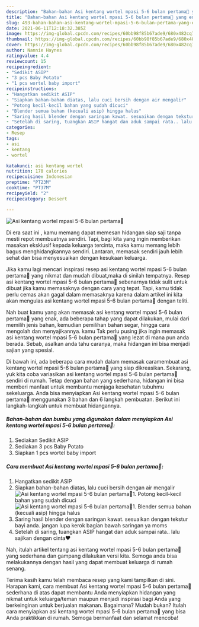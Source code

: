 ```yaml
---
description: "Bahan-bahan Asi kentang wortel mpasi 5-6 bulan pertama💖 yang enak dan Mudah Dibuat"
title: "Bahan-bahan Asi kentang wortel mpasi 5-6 bulan pertama💖 yang enak dan Mudah Dibuat"
slug: 493-bahan-bahan-asi-kentang-wortel-mpasi-5-6-bulan-pertama-yang-enak-dan-mudah-dibuat
date: 2021-06-11T12:18:32.385Z
image: https://img-global.cpcdn.com/recipes/60bb98f85b67ade9/680x482cq70/asi-kentang-wortel-mpasi-5-6-bulan-pertama💖-foto-resep-utama.jpg
thumbnail: https://img-global.cpcdn.com/recipes/60bb98f85b67ade9/680x482cq70/asi-kentang-wortel-mpasi-5-6-bulan-pertama💖-foto-resep-utama.jpg
cover: https://img-global.cpcdn.com/recipes/60bb98f85b67ade9/680x482cq70/asi-kentang-wortel-mpasi-5-6-bulan-pertama💖-foto-resep-utama.jpg
author: Nannie Haynes
ratingvalue: 4.4
reviewcount: 15
recipeingredient:
- "Sedikit ASIP"
- "3 pcs Baby Potato"
- "1 pcs wortel baby import"
recipeinstructions:
- "Hangatkan sedikit ASIP"
- "Siapkan bahan-bahan diatas, lalu cuci bersih dengan air mengalir"
- "Potong kecil-kecil bahan yang sudah dicuci"
- "Blender semua bahan (kecuali asip) hingga halus"
- "Saring hasil blender dengan saringan kawat. sesuaikan dengan tekstur bayi anda. jangan lupa kerok bagian bawah saringan ya moms"
- "Setelah di saring, tuangkan ASIP hangat dan aduk sampai rata.. lalu sajikan dengan cinta❤️"
categories:
- Resep
tags:
- asi
- kentang
- wortel

katakunci: asi kentang wortel 
nutrition: 170 calories
recipecuisine: Indonesian
preptime: "PT23M"
cooktime: "PT37M"
recipeyield: "2"
recipecategory: Dessert

---
```



![Asi kentang wortel mpasi 5-6 bulan pertama💖](https://img-global.cpcdn.com/recipes/60bb98f85b67ade9/680x482cq70/asi-kentang-wortel-mpasi-5-6-bulan-pertama💖-foto-resep-utama.jpg)

Di era  saat ini , kamu memang dapat memesan hidangan siap saji tanpa mesti repot membuatnya sendiri. Tapi, bagi kita yang ingin memberikan masakan eksklusif kepada keluarga tercinta, maka kamu memang lebih bagus menghidangkannya sendiri. Lantaran, memasak sendiri jauh lebih sehat dan bisa menyesuaikan dengan kesukaan keluarga.

Jika kamu lagi mencari inspirasi resep asi kentang wortel mpasi 5-6 bulan pertama💖 yang nikmat dan mudah dibuat,maka di sinilah tempatnya. Resep asi kentang wortel mpasi 5-6 bulan pertama💖  sebenarnya tidak sulit untuk dibuat jika kamu memasaknya dengan cara yang tepat. Tapi, kamu tidak perlu cemas akan gagal dalam memasaknya 
karena dalam artikel ini kita akan mengulas asi kentang wortel mpasi 5-6 bulan pertama💖 dengan teliti.  



Nah buat kamu yang akan memasak asi kentang wortel mpasi 5-6 bulan pertama💖 yang enak, ada beberapa tahap yang dapat dilakukan, mulai dari memilih jenis bahan, kemudian pemilihan bahan segar, hingga cara mengolah dan menyajikannya. kamu Tak perlu pusing jika ingin memasak asi kentang wortel mpasi 5-6 bulan pertama💖 yang lezat di mana pun anda berada. Sebab, asalkan anda  tahu caranya, maka hidangan ini bisa menjadi sajian yang spesial.

Di bawah ini, ada beberapa cara mudah dalam memasak caramembuat asi kentang wortel mpasi 5-6 bulan pertama💖 yang siap dikreasikan. Sekarang, yuk kita coba variasikan asi kentang wortel mpasi 5-6 bulan pertama💖 sendiri di rumah. Tetap dengan bahan yang sederhana, hidangan ini bisa memberi manfaat untuk membantu menjaga kesehatan tubuhmu sekeluarga. Anda bisa menyiapkan Asi kentang wortel mpasi 5-6 bulan pertama💖 menggunakan 3 bahan dan 6 langkah pembuatan. Berikut ini langkah-langkah untuk membuat hidangannya.

<!--inarticleads1-->

##### Bahan-bahan dan bumbu yang digunakan dalam menyiapkan Asi kentang wortel mpasi 5-6 bulan pertama💖:

1. Sediakan Sedikit ASIP
1. Sediakan 3 pcs Baby Potato
1. Siapkan 1 pcs wortel baby import




<!--inarticleads2-->

##### Cara membuat Asi kentang wortel mpasi 5-6 bulan pertama💖:

1. Hangatkan sedikit ASIP
1. Siapkan bahan-bahan diatas, lalu cuci bersih dengan air mengalir
<img src="https://img-global.cpcdn.com/steps/4598ab34cce42227/160x128cq70/asi-kentang-wortel-mpasi-5-6-bulan-pertama💖-langkah-memasak-2-foto.jpg" alt="Asi kentang wortel mpasi 5-6 bulan pertama💖">1. Potong kecil-kecil bahan yang sudah dicuci
<img src="https://img-global.cpcdn.com/steps/f6dc273ec68c3d48/160x128cq70/asi-kentang-wortel-mpasi-5-6-bulan-pertama💖-langkah-memasak-3-foto.jpg" alt="Asi kentang wortel mpasi 5-6 bulan pertama💖">1. Blender semua bahan (kecuali asip) hingga halus
1. Saring hasil blender dengan saringan kawat. sesuaikan dengan tekstur bayi anda. jangan lupa kerok bagian bawah saringan ya moms
1. Setelah di saring, tuangkan ASIP hangat dan aduk sampai rata.. lalu sajikan dengan cinta❤️




Nah, itulah artikel tentang  asi kentang wortel mpasi 5-6 bulan pertama💖  yang sederhana dan gampang dilakukan versi kita. Semoga anda bisa melakukannya dengan hasil yang dapat membuat keluarga di rumah senang. 

Terima kasih kamu telah membaca resep yang kami tampilkan di sini. Harapan kami, cara membuat  Asi kentang wortel mpasi 5-6 bulan pertama💖 sederhana di atas dapat membantu Anda menyiapkan hidangan yang nikmat untuk keluarga/teman maupun menjadi inspirasi bagi Anda yang berkeinginan untuk berjualan makanan. Bagaimana? Mudah bukan? Itulah cara menyiapkan asi kentang wortel mpasi 5-6 bulan pertama💖 yang bisa Anda praktikkan di rumah. Semoga bermanfaat dan selamat mencoba!

